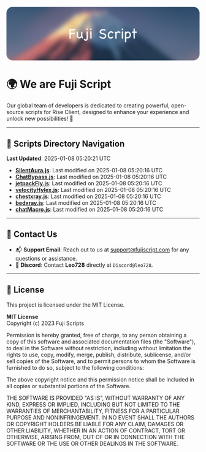 ![Banner](.github/b.webp)

# 🌍 **We are Fuji Script**

Our global team of developers is dedicated to creating powerful, open-source scripts for Rise Client, designed to enhance your experience and unlock new possibilities! 🌟

---
<!-- SCRIPTS_NAVIGATION_START -->
## 📂 **Scripts Directory Navigation**

**Last Updated**: 2025-01-08 05:20:21 UTC

- **[SilentAura.js](scripts/SilentAura.js)**: Last modified on 2025-01-08 05:20:16 UTC
- **[ChatBypass.js](scripts/ChatBypass.js)**: Last modified on 2025-01-08 05:20:16 UTC
- **[jetpackFly.js](scripts/jetpackFly.js)**: Last modified on 2025-01-08 05:20:16 UTC
- **[velocityHylex.js](scripts/velocityHylex.js)**: Last modified on 2025-01-08 05:20:16 UTC
- **[chestxray.js](scripts/chestxray.js)**: Last modified on 2025-01-08 05:20:16 UTC
- **[bedxray.js](scripts/bedxray.js)**: Last modified on 2025-01-08 05:20:16 UTC
- **[chatMacro.js](scripts/chatMacro.js)**: Last modified on 2025-01-08 05:20:16 UTC

<!-- SCRIPTS_NAVIGATION_END -->

---

## 💬 **Contact Us**  
- 📬 **Support Email**: Reach out to us at [support@fujiscript.com](mailto:support@fujiscript.com) for any questions or assistance.  
- 💬 **Discord**: Contact **Leo728** directly at `Discord@leo728`.

---

## 📜 **License**

This project is licensed under the MIT License.  

**MIT License**  
Copyright (c) 2023 Fuji Scripts  

Permission is hereby granted, free of charge, to any person obtaining a copy of this software and associated documentation files (the "Software"), to deal in the Software without restriction, including without limitation the rights to use, copy, modify, merge, publish, distribute, sublicense, and/or sell copies of the Software, and to permit persons to whom the Software is furnished to do so, subject to the following conditions:  

The above copyright notice and this permission notice shall be included in all copies or substantial portions of the Software.  

THE SOFTWARE IS PROVIDED "AS IS", WITHOUT WARRANTY OF ANY KIND, EXPRESS OR IMPLIED, INCLUDING BUT NOT LIMITED TO THE WARRANTIES OF MERCHANTABILITY, FITNESS FOR A PARTICULAR PURPOSE AND NONINFRINGEMENT. IN NO EVENT SHALL THE AUTHORS OR COPYRIGHT HOLDERS BE LIABLE FOR ANY CLAIM, DAMAGES OR OTHER LIABILITY, WHETHER IN AN ACTION OF CONTRACT, TORT OR OTHERWISE, ARISING FROM, OUT OF OR IN CONNECTION WITH THE SOFTWARE OR THE USE OR OTHER DEALINGS IN THE SOFTWARE.  

